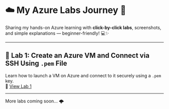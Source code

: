 # ☁️ My Azure Labs Journey 🚀

Sharing my hands-on Azure learning with **click-by-click labs**, screenshots, and simple explanations — beginner-friendly! 💻✨

---

## 🔹 Lab 1: Create an Azure VM and Connect via SSH Using `.pem` File  
Learn how to launch a VM on Azure and connect to it securely using a `.pem` key.  
📂 [View Lab 1](./lab1)

---

More labs coming soon... 🌩️
